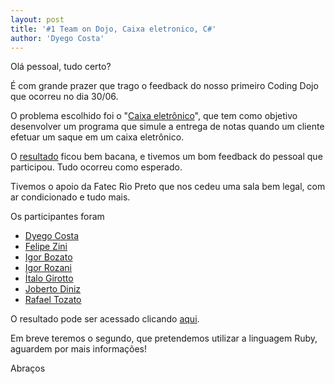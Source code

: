 ```yaml
--- 
layout: post
title: '#1 Team on Dojo, Caixa eletronico, C#'
author: 'Dyego Costa'
---
```


Olá pessoal, tudo certo?

É com grande prazer que trago o feedback do nosso primeiro Coding Dojo que ocorreu no dia 30/06.

O problema escolhido foi o "[Caixa eletrônico][CaixaEletronicoDojoPuzzles]", que tem como objetivo desenvolver um programa que simule a entrega de notas quando um cliente efetuar um saque em um caixa eletrônico.

O [resultado][ResultadoUrl] ficou bem bacana, e tivemos um bom feedback do pessoal que participou. Tudo ocorreu como esperado.

Tivemos o apoio da Fatec Rio Preto que nos cedeu uma sala bem legal, com ar condicionado e tudo mais.

Os participantes foram

- [Dyego Costa][DyegoCosta]
- [Felipe Zini][FelipeZini]
- [Igor Bozato][IgorBozato]
- [Igor Rozani][IgorRozani]
- [Ítalo Girotto][ItaloGirotto]
- [Joberto Diniz][Juninho]
- [Rafael Tozato][RafaelTozato]

O resultado pode ser acessado clicando [aqui][ResultadoUrl].

Em breve teremos o segundo, que pretendemos utilizar a linguagem Ruby, aguardem por mais informações!

Abraços

[DyegoCosta]:http://twitter.com/dyegoscosta
[FelipeZini]:http://twitter.com/fzini
[IgorBozato]:http://twitter.com/igorbozato
[IgorRozani]:http://twitter.com/igorrozani
[ItaloGirotto]:http://twitter.com/imgirotto
[Juninho]:http://twitter.com/jobadiniz        "Juninho"
[RafaelTozato]:http://twitter.com/rtozato
[CaixaEletronicoDojoPuzzles]: http://dojopuzzles.com/problemas/exibe/caixa-eletronico/
[ResultadoUrl]:https://github.com/team-room/CaixaEletronico